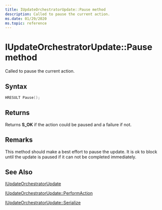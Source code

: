 ```yaml
---
title: IUpdateOrchestratorUpdate::Pause method
description: Called to pause the current action.
ms.date: 01/29/2020
ms.topic: reference
---
```


# IUpdateOrchestratorUpdate::Pause method

Called to pause the current action.

## Syntax
```cpp
HRESULT Pause();
```

## Returns
Returns **S_OK** if the action could be paused and a failure if not.

## Remarks

This method should make a best effort to pause the update. It is ok to block until the update is paused if it can not be completed immediately.

## See Also

[IUpdateOrchestratorUpdate](iupdateorchestratorupdate.md)

[IUpdateOrchestratorUpdate::PerformAction](iupdateorchestratorupdate-performaction.md)

[IUpdateOrchestratorUpdate::Serialize](iupdateorchestratorupdate-serialize.md)